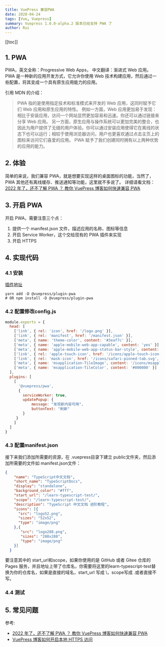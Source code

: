 ```yaml
---
title: VuePress 兼容PWA
date: 2020-04-24
tags: [Vue, Vuepress]
summary: Vuepress 1.0.0-alpha.2 版本已经支持 PWA 了
author: Rui
---
```

[[toc]]
## 1. PWA
PWA，英文全称：Progressive Web Apps， 中文翻译：渐进式 Web 应用。
PWA 是一种新的应用开发方式，它允许你使用 Web 技术构建应用，然后通过一些配置，将其变成一个具有原生应用能力的应用。

引用 MDN 的介绍：
> PWA 指的是使用指定技术和标准模式来开发的 Web 应用，这同时赋予它们 Web 应用和原生应用的特性。
例如一方面，Web 应用更加易于发现：相比于安装应用，访问一个网站显然更加容易和迅速。你还可以通过链接来分享 Web 应用。
另一方面，原生应用与操作系统可以更加完美的整合，也因此为用户提供了无缝的用户体验。你可以通过安装应用使得它在离线的状态下也可以运行；相较于使用浏览器访问，用户也更喜欢通过点击主页上的图标来访问它们喜爱的应用。
PWA 赋予了我们创建同时拥有以上两种优势的应用的能力。


## 2. 体验

简单的来说，我们兼容 PWA，就是想要实现这样的桌面图标的功能，当然了， PWA 其他还有离线缓存、推送通知等功能，这里就不多说了。
详细请看文档：[2022 年了，还不了解 PWA ？ 教你 VuePress 博客如何快速兼容 PWA](https://juejin.cn/post/7065653370903592996)

## 3. 开启 PWA
开启 PWA，需要注意三个点：

1. 提供一个 manifest.json 文件，描述应用的名称、图标等信息
2. 开启 Service Worker，这个交给现有的 PWA 插件来实现
3. 开启 HTTPS

## 4. 实现代码
### 4.1 安装
[插件地址](https://v1.vuepress.vuejs.org/zh/plugin/official/plugin-pwa.html#%E5%AE%89%E8%A3%85)
```shell
yarn add -D @vuepress/plugin-pwa
# OR npm install -D @vuepress/plugin-pwa
```
### 4.2 配置修改config.js
```js
module.exports = {
  head: [
    ['link', { rel: 'icon', href: '/logo.png' }],
    ['link', { rel: 'manifest', href: '/manifest.json' }],
    ['meta', { name: 'theme-color', content: '#3eaf7c' }],
    ['meta', { name: 'apple-mobile-web-app-capable', content: 'yes' }],
    ['meta', { name: 'apple-mobile-web-app-status-bar-style', content: 'black' }],
    ['link', { rel: 'apple-touch-icon', href: '/icons/apple-touch-icon-152x152.png' }],
    ['link', { rel: 'mask-icon', href: '/icons/safari-pinned-tab.svg', color: '#3eaf7c' }],
    ['meta', { name: 'msapplication-TileImage', content: '/icons/msapplication-icon-144x144.png' }],
    ['meta', { name: 'msapplication-TileColor', content: '#000000' }]
  ],
  plugins: [
    [
      '@vuepress/pwa',
      {
        serviceWorker: true,
        updatePopup: {
            message: "发现新内容可用",
            buttonText: "刷新"
        }
     }
    ]
  ]
}
```
### 4.3 配置manifest.json
接下来我们添加所需要的资源，在 .vuepress目录下建立 public文件夹，然后添加所需要的文件如 manifest.json文件：
```json
{
    "name": "TypeScript中文文档",
    "short_name": "TypeScriptDocs",
    "display": "standalone",
    "background_color": "#fff",
    "start_url": "/learn-typescript-test/",
    "scope": "/learn-typescript-test/",
    "description": "TypeScript 中文文档 进阶教程",
    "icons": [{
      "src": "logo52.png",
      "sizes": "52x52",
      "type": "image/png"
    },{
       "src": "logo288.png",
       "sizes": "288x288",
       "type": "image/png"
    }]
  }
```
要注意其中的 start_url和scope，如果你使用的是 GitHub 或者 Gitee 仓库的 Pages 服务，并且地址上带了仓库名，你需要将这里的learn-typescript-test替换为你的仓库名，如果是直接的域名，start_url 写成  \，scope写成 .或者直接不写。

### 4.4 测试

## 5. 常见问题

参考:
- [2022 年了，还不了解 PWA ？ 教你 VuePress 博客如何快速兼容 PWA](https://juejin.cn/post/7065653370903592996)
- [VuePress 博客如何开启本地 HTTPS 访问](https://juejin.cn/post/7065248985719504933)
